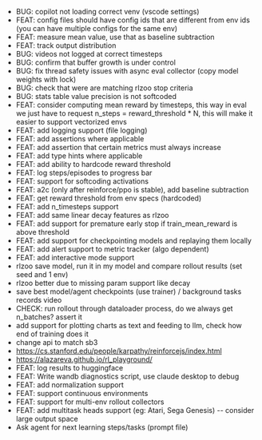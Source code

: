 - BUG: copilot not loading correct venv (vscode settings)
- FEAT: config files should have config ids that are different from env ids (you can have multiple configs for the same env)
- FEAT: measure mean value, use that as baseline subtraction
- FEAT: track output distribution
- BUG: videos not logged at correct timesteps
- BUG: confirm that buffer growth is under control
- BUG: fix thread safety issues with async eval collector (copy model weights with lock)
- BUG: check that were are matching rlzoo stop criteria
- BUG: stats table value precision is not softcoded
- FEAT: consider computing mean reward by timesteps, this way in eval we just have to request n_steps = reward_threshold * N, this will make it easier to support vectorized envs
- FEAT: add logging support (file logging)
- FEAT: add assertions where applicable
- FEAT: add assertion that certain metrics must always increase
- FEAT: add type hints where applicable
- FEAT: add ability to hardcode reward threshold
- FEAT: log steps/episodes to progress bar
- FEAT: support for softcoding activations
- FEAT: a2c (only after reinforce/ppo is stable), add baseline subtraction
- FEAT: get reward threshold from env specs (hardcoded)
- FEAT: add n_timesteps support
- FEAT: add same linear decay features as rlzoo
- FEAT: add support for premature early stop if train_mean_reward is above threshold
- FEAT: add support for checkpointing models and replaying them locally
- FEAT: add alert support to metric tracker (algo dependent)
- FEAT: add interactive mode support
- rlzoo save model, run it in my model and compare rollout results (set seed and 1 env)
- rlzoo better due to missing param support like decay
- save best model/agent checkpoints (use trainer) / background tasks records video 
- CHECK: run rollout through dataloader process, do we always get n_batches? assert it 
- add support for plotting charts as text and feeding to llm, check how end of training does it
- change api to match sb3
- https://cs.stanford.edu/people/karpathy/reinforcejs/index.html
- https://alazareva.github.io/rl_playground/
- FEAT: log results to huggingface
- FEAT: Write wandb diagnostics script, use claude desktop to debug
- FEAT: add normalization support
- FEAT: support continuous environments
- FEAT: support for multi-env rollout collectors
- FEAT: add multitask heads support (eg: Atari, Sega Genesis) -- consider large output space
- Ask agent for next learning steps/tasks (prompt file)